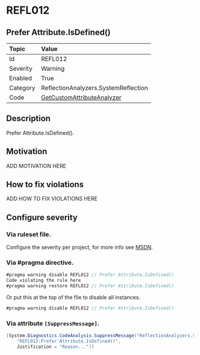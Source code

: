 # REFL012
## Prefer Attribute.IsDefined()

| Topic    | Value
| :--      | :--
| Id       | REFL012
| Severity | Warning
| Enabled  | True
| Category | ReflectionAnalyzers.SystemReflection
| Code     | [GetCustomAttributeAnalyzer](https://github.com/DotNetAnalyzers/ReflectionAnalyzers/blob/master/ReflectionAnalyzers/NodeAnalzers/GetCustomAttributeAnalyzer.cs)

## Description

Prefer Attribute.IsDefined().

## Motivation

ADD MOTIVATION HERE

## How to fix violations

ADD HOW TO FIX VIOLATIONS HERE

<!-- start generated config severity -->
## Configure severity

### Via ruleset file.

Configure the severity per project, for more info see [MSDN](https://msdn.microsoft.com/en-us/library/dd264949.aspx).

### Via #pragma directive.
```C#
#pragma warning disable REFL012 // Prefer Attribute.IsDefined()
Code violating the rule here
#pragma warning restore REFL012 // Prefer Attribute.IsDefined()
```

Or put this at the top of the file to disable all instances.
```C#
#pragma warning disable REFL012 // Prefer Attribute.IsDefined()
```

### Via attribute `[SuppressMessage]`.

```C#
[System.Diagnostics.CodeAnalysis.SuppressMessage("ReflectionAnalyzers.SystemReflection", 
    "REFL012:Prefer Attribute.IsDefined()", 
    Justification = "Reason...")]
```
<!-- end generated config severity -->